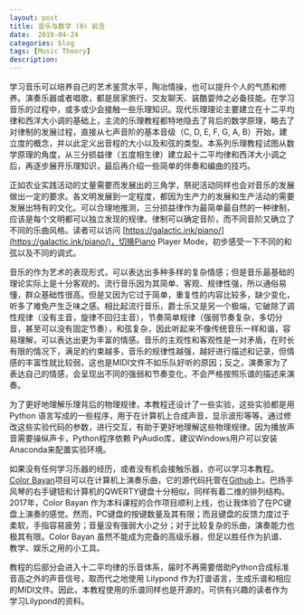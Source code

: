 ```yaml
---
layout: post
title: 音乐与数学 (0) 前言
date:  2019-04-24
categories: blog
tags: [Music Theory]
description: 
---
```



学习音乐可以培养自己的艺术鉴赏水平，陶冶情操，也可以提升个人的气质和修养。演奏乐器或者唱歌，都是居家旅行、交友聊天、装酷耍帅之必备技能。在学习音乐的过程中，或多或少会接触一些乐理知识。现代乐理理论主要建立在十二平均律和西洋大小调的基础上，主流的乐理教程都特地隐去了背后的数学原理，略去了对律制的发展过程，直接从七声音阶的基本音级（C, D, E, F, G, A, B）开始，建立度的概念，并以此定义出音程的大小以及和弦的类型。本系列乐理教程试图从数学原理的角度，从三分损益律（五度相生律）建立起十二平均律和西洋大小调之后，再逐步展开乐理知识，最后再介绍一些简单的伴奏和编曲的技巧。

正如农业实践活动的丈量需要而发展出的三角学，祭祀活动同样也会对音乐的发展做出一定的要求。各文明发展到一定程度，都因为生产力的发展和生产活动的需要发展出特有的文化。可以合理地推测，三分损益律作为最简单最自然的一种律制，应该是每个文明都可以独立发现的规律。律制可以确定音阶，而不同音阶又确立了不同的乐曲风格。读者可以访问 [https://galactic.ink/piano/](https://galactic.ink/piano/)，切换Piano Player Mode，初步感受一下不同的和弦以及不同的调式。

音乐的作为艺术的表现形式，可以表达出多种多样的复杂情感；但是音乐最基础的理论实际上是十分客观的。流行音乐因为其简单、客观、规律性强，所以通俗易懂，群众基础性很高。但是又因为它过于简单，重复性的内容比较多，缺少变化，听多了难免产生乏味之感。相比起流行音乐，爵士乐又是另一个极端，它破除了调性规律（没有主音，旋律不回归主音），节奏简单规律（强弱节奏复杂，多切分音，甚至可以没有固定节奏），和弦复杂，因此听起来不像传统音乐一样和谐，容易理解，可以表达出更为丰富的情感。音乐的主观性和客观性是一对矛盾，在时长有限的情况下，满足的约束越多，音乐的规律性越强，越好进行描述和记录，但情感的丰富性就比较弱，这也是MIDI文件不如乐队好听的原因；反之，演奏家为了表达自己的情感，会呈现出不同的强弱和节奏变化，不会严格按照乐谱的描述来演奏。

为了更好地理解乐理背后的物理规律，本教程还设计了一些实验，这些实验都是用 Python 语言写成的一些程序，用于在计算机上合成声音，显示波形等等。通过修改这些实验代码的参数，进行交互，有助于更好地理解这些物理规律。因为播放声音需要操纵声卡，Python程序依赖 PyAudio库，建议Windows用户可以安装Anaconda来配置实验环境。

如果没有任何学习乐器的经历，或者没有机会接触乐器，亦可以学习本教程。[Color Bayan](https://simonfang1.github.io/bayan)项目可以在计算机上演奏乐曲，它的源代码托管在[Github](https://github.com/SimonFang1/ColorBayan)上。巴扬手风琴的右手键钮和计算机的QWERTY键盘十分相似，同样有着二维的排列结构。2017年，Color Bayan 作为本科课程的合作项目顺利上线，也让我体验了在PC键盘上演奏的感觉。然而，PC键盘的按键数量及其有限；而且键盘的反馈力度过于柔软，手指容易疲劳；音量没有强弱大小之分；对于比较复杂的乐曲，演奏能力也极其有限。Color Bayan 虽然不能成为完备的高级乐器，但足以胜任作为扒谱、教学、娱乐之用的小工具。

教程的后部分会进入十二平均律的乐音体系，届时不再需要借助Python合成标准音高之外的声音信号，取而代之地使用 Lilypond 作为打谱语言，生成乐谱和相应的MIDI文件。因此，本教程使用的乐谱同样也是开源的，可供有兴趣的读者作为学习Lilypond的资料。
